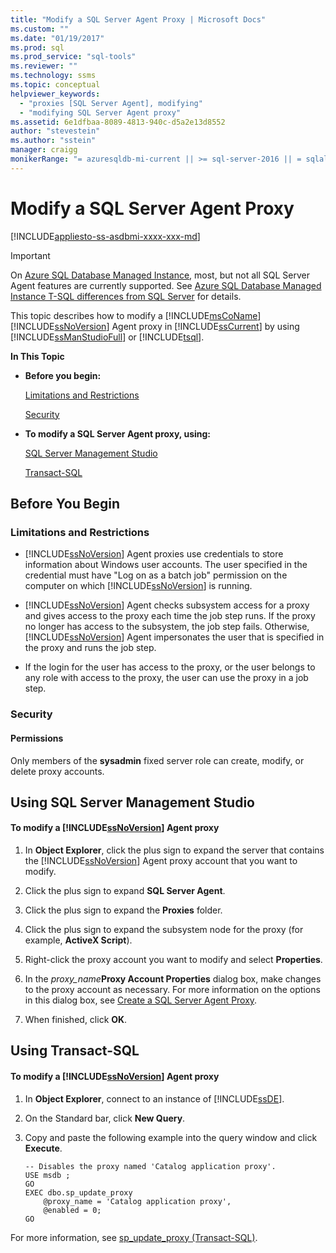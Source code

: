 ```yaml
---
title: "Modify a SQL Server Agent Proxy | Microsoft Docs"
ms.custom: ""
ms.date: "01/19/2017"
ms.prod: sql
ms.prod_service: "sql-tools"
ms.reviewer: ""
ms.technology: ssms
ms.topic: conceptual
helpviewer_keywords: 
  - "proxies [SQL Server Agent], modifying"
  - "modifying SQL Server Agent proxy"
ms.assetid: 6e1dfbaa-8089-4813-940c-d5a2e13d8552
author: "stevestein"
ms.author: "sstein"
manager: craigg
monikerRange: "= azuresqldb-mi-current || >= sql-server-2016 || = sqlallproducts-allversions"
---
```

# Modify a SQL Server Agent Proxy
[!INCLUDE[appliesto-ss-asdbmi-xxxx-xxx-md](../../includes/appliesto-ss-asdbmi-xxxx-xxx-md.md)]

> [!IMPORTANT]  
> On [Azure SQL Database Managed Instance](https://docs.microsoft.com/azure/sql-database/sql-database-managed-instance), most, but not all SQL Server Agent features are currently supported. See [Azure SQL Database Managed Instance T-SQL differences from SQL Server](https://docs.microsoft.com/azure/sql-database/sql-database-managed-instance-transact-sql-information#sql-server-agent) for details.

This topic describes how to modify a [!INCLUDE[msCoName](../../includes/msconame_md.md)] [!INCLUDE[ssNoVersion](../../includes/ssnoversion-md.md)] Agent proxy in [!INCLUDE[ssCurrent](../../includes/sscurrent-md.md)] by using [!INCLUDE[ssManStudioFull](../../includes/ssmanstudiofull-md.md)] or [!INCLUDE[tsql](../../includes/tsql-md.md)].  
  
**In This Topic**  
  
-   **Before you begin:**  
  
    [Limitations and Restrictions](#Restrictions)  
  
    [Security](#Security)  
  
-   **To modify a SQL Server Agent proxy, using:**  
  
    [SQL Server Management Studio](#SSMSProcedure)  
  
    [Transact-SQL](#TsqlProcedure)  
  
## <a name="BeforeYouBegin"></a>Before You Begin  
  
### <a name="Restrictions"></a>Limitations and Restrictions  
  
-   [!INCLUDE[ssNoVersion](../../includes/ssnoversion-md.md)] Agent proxies use credentials to store information about Windows user accounts. The user specified in the credential must have "Log on as a batch job" permission on the computer on which [!INCLUDE[ssNoVersion](../../includes/ssnoversion-md.md)] is running.  
  
-   [!INCLUDE[ssNoVersion](../../includes/ssnoversion-md.md)] Agent checks subsystem access for a proxy and gives access to the proxy each time the job step runs. If the proxy no longer has access to the subsystem, the job step fails. Otherwise, [!INCLUDE[ssNoVersion](../../includes/ssnoversion-md.md)] Agent impersonates the user that is specified in the proxy and runs the job step.  
  
-   If the login for the user has access to the proxy, or the user belongs to any role with access to the proxy, the user can use the proxy in a job step.  
  
### <a name="Security"></a>Security  
  
#### <a name="Permissions"></a>Permissions  
Only members of the **sysadmin** fixed server role can create, modify, or delete proxy accounts.  
  
## <a name="SSMSProcedure"></a>Using SQL Server Management Studio  
  
#### To modify a [!INCLUDE[ssNoVersion](../../includes/ssnoversion-md.md)] Agent proxy  
  
1.  In **Object Explorer**, click the plus sign to expand the server that contains the [!INCLUDE[ssNoVersion](../../includes/ssnoversion-md.md)] Agent proxy account that you want to modify.  
  
2.  Click the plus sign to expand **SQL Server Agent**.  
  
3.  Click the plus sign to expand the **Proxies** folder.  
  
4.  Click the plus sign to expand the subsystem node for the proxy (for example, **ActiveX Script**).  
  
5.  Right-click the proxy account you want to modify and select **Properties**.  
  
6.  In the _proxy\_name_**Proxy Account Properties** dialog box, make changes to the proxy account as necessary. For more information on the options in this dialog box, see [Create a SQL Server Agent Proxy](../../ssms/agent/create-a-sql-server-agent-proxy.md).  
  
7.  When finished, click **OK**.  
  
## <a name="TsqlProcedure"></a>Using Transact-SQL  
  
#### To modify a [!INCLUDE[ssNoVersion](../../includes/ssnoversion-md.md)] Agent proxy  
  
1.  In **Object Explorer**, connect to an instance of [!INCLUDE[ssDE](../../includes/ssde_md.md)].  
  
2.  On the Standard bar, click **New Query**.  
  
3.  Copy and paste the following example into the query window and click **Execute**.  
  
    ```  
    -- Disables the proxy named 'Catalog application proxy'.  
    USE msdb ;  
    GO  
    EXEC dbo.sp_update_proxy  
        @proxy_name = 'Catalog application proxy',  
        @enabled = 0;  
    GO  
    ```  
  
For more information, see [sp_update_proxy (Transact-SQL)](http://msdn.microsoft.com/864fd0e6-9d61-4f07-92ef-145318d2f881).  
  
